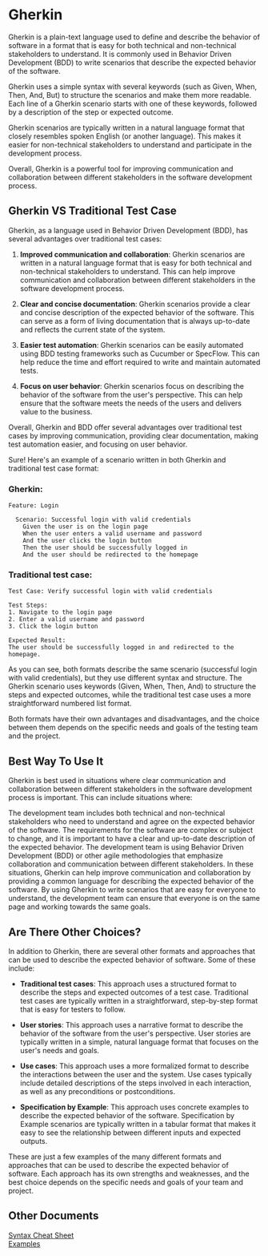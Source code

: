 # Gherkin

Gherkin is a plain-text language used to define and describe the behavior of software in a format that is easy for both
technical and non-technical stakeholders to understand. It is commonly used in Behavior Driven Development (BDD) to
write scenarios that describe the expected behavior of the software.

Gherkin uses a simple syntax with several keywords (such as Given, When, Then, And, But) to structure the scenarios and
make them more readable. Each line of a Gherkin scenario starts with one of these keywords, followed by a description of
the step or expected outcome.

Gherkin scenarios are typically written in a natural language format that closely resembles spoken English (or another
language). This makes it easier for non-technical stakeholders to understand and participate in the development process.

Overall, Gherkin is a powerful tool for improving communication and collaboration between different stakeholders in the
software development process.

## Gherkin VS Traditional Test Case

Gherkin, as a language used in Behavior Driven Development (BDD), has several advantages over traditional test cases:

1. **Improved communication and collaboration**: Gherkin scenarios are written in a natural language format that is easy
   for both technical and non-technical stakeholders to understand. This can help improve communication and
   collaboration between different stakeholders in the software development process.

2. **Clear and concise documentation**: Gherkin scenarios provide a clear and concise description of the expected
   behavior of the software. This can serve as a form of living documentation that is always up-to-date and reflects the
   current state of the system.

3. **Easier test automation**: Gherkin scenarios can be easily automated using BDD testing frameworks such as Cucumber
   or SpecFlow. This can help reduce the time and effort required to write and maintain automated tests.

4. **Focus on user behavior**: Gherkin scenarios focus on describing the behavior of the software from the user's
   perspective. This can help ensure that the software meets the needs of the users and delivers value to the business.

Overall, Gherkin and BDD offer several advantages over traditional test cases by improving communication, providing
clear documentation, making test automation easier, and focusing on user behavior.

Sure! Here's an example of a scenario written in both Gherkin and traditional test case format:

### **Gherkin:**

```gherkin
Feature: Login

  Scenario: Successful login with valid credentials
    Given the user is on the login page
    When the user enters a valid username and password
    And the user clicks the login button
    Then the user should be successfully logged in
    And the user should be redirected to the homepage
```

### **Traditional test case:**

```
Test Case: Verify successful login with valid credentials

Test Steps:
1. Navigate to the login page
2. Enter a valid username and password
3. Click the login button

Expected Result:
The user should be successfully logged in and redirected to the homepage.
```

As you can see, both formats describe the same scenario (successful login with valid credentials), but they use
different syntax and structure. The Gherkin scenario uses keywords (Given, When, Then, And) to structure the steps and
expected outcomes, while the traditional test case uses a more straightforward numbered list format.

Both formats have their own advantages and disadvantages, and the choice between them depends on the specific needs and
goals of the testing team and the project.

## Best Way To Use It

Gherkin is best used in situations where clear communication and collaboration between different stakeholders in the
software development process is important. This can include situations where:

The development team includes both technical and non-technical stakeholders who need to understand and agree on the
expected behavior of the software.
The requirements for the software are complex or subject to change, and it is important to have a clear and up-to-date
description of the expected behavior.
The development team is using Behavior Driven Development (BDD) or other agile methodologies that emphasize
collaboration and communication between different stakeholders.
In these situations, Gherkin can help improve communication and collaboration by providing a common language for
describing the expected behavior of the software. By using Gherkin to write scenarios that are easy for everyone to
understand, the development team can ensure that everyone is on the same page and working towards the same goals.

## Are There Other Choices?

In addition to Gherkin, there are several other formats and approaches that can be used to describe the expected
behavior of software. Some of these include:

- **Traditional test cases**: This approach uses a structured format to describe the steps and expected outcomes of a
  test case. Traditional test cases are typically written in a straightforward, step-by-step format that is easy for
  testers to follow.

- **User stories**: This approach uses a narrative format to describe the behavior of the software from the user's
  perspective. User stories are typically written in a simple, natural language format that focuses on the user's needs
  and goals.

- **Use cases**: This approach uses a more formalized format to describe the interactions between the user and the
  system. Use cases typically include detailed descriptions of the steps involved in each interaction, as well as any
  preconditions or postconditions.

- **Specification by Example**: This approach uses concrete examples to describe the expected behavior of the software.
  Specification by Example scenarios are typically written in a tabular format that makes it easy to see the
  relationship between different inputs and expected outputs.

These are just a few examples of the many different formats and approaches that can be used to describe the expected
behavior of software. Each approach has its own strengths and weaknesses, and the best choice depends on the specific
needs and goals of your team and project.

## Other Documents

[Syntax Cheat Sheet](gherkin-cheat-sheet.md)  
[Examples](examples.md)